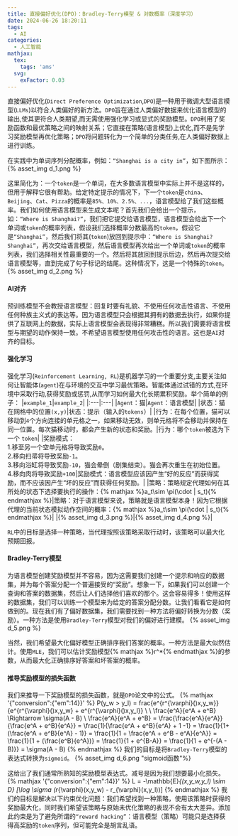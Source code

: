 ```yaml
---
title: 直接偏好优化(DPO)：Bradley-Terry模型 & 对数概率（深度学习）
date: 2024-06-26 18:20:11
tags:
  - AI
categories:
  - 人工智能
mathjax:
  tex:
    tags: 'ams'
  svg:
    exFactor: 0.03
---
```


直接偏好优化(`Direct Preference Optimization`,`DPO`)是一种用于微调大型语言模型(`LLMs`)以符合人类偏好的新方法。`DPO`旨在通过人类偏好数据来优化语言模型的输出,使其更符合人类期望,而无需使用强化学习或显式的奖励模型。`DPO`利用了奖励函数和最优策略之间的映射关系；它直接在策略(语言模型)上优化,而不是先学习奖励模型再优化策略；`DPO`将问题转化为一个简单的分类任务,在人类偏好数据上进行训练。
<!-- more -->

在实践中为单词序列分配概率，例如：`“Shanghai is a city in”`，如下图所示：
{% asset_img d_1.png %}

这里简化为：一个`token`是一个单词，在大多数语言模型中实际上并不是这样的，但用于解释它很有帮助。给定特定提示的情况下，下一个`token`是`china`、`Beijing`、`Cat`、`Pizza`的概率是`85%、10%、2.5%、...`，语言模型给了我们这些概率。我们如何使用语言模型来生成文本呢？首先我们会给出一个提示，如：`“Where is Shanghai?”`，我们把它提交给语言模型，语言模型会给出下一个单词或`token`的概率列表，假设我们选择概率分数最高的`token`，假设它是`“Shanghai”`，然后我们将其(`token`)放回到提示中：`“Where is Shanghai? Shanghai”`，再次交给语言模型，然后语言模型再次给出一个单词或`token`的概率列表，我们选择相关性最重要的一个。然后将其放回到提示后边，然后再次提交给语言模型等，直到完成了句子标记的结尾。这种情况下，这是一个特殊的`token`。
{% asset_img d_2.png %}

#### AI对齐

预训练模型不会教授语言模型：回复时要有礼貌、不使用任何攻击性语言、不使用任何种族主义式的表达等。因为语言模型只会根据其拥有的数据去执行，如果你提供了互联网上的数据，实际上语言模型会表现得非常糟糕。所以我们需要将语言模型与期望的动作保持一致。不希望语言模型使用任何攻击性的语言。这也是`AI`对齐的目标。

#### 强化学习

强化学习(`Reinforcement Learning, RL`)是机器学习的一个重要分支,主要关注如何让智能体(`agent`)在与环境的交互中学习最优策略。智能体通过试错的方式,在环境中采取行动,获得奖励或惩罚,从而学习如何最大化长期累积奖励。举个简单的例子：
|`example_1`|`example_2`|
|:---|:---|
|`Agent`：猫|`Agent`：语言模型|
|状态：猫在网格中的位置`(x,y)`|状态：提示（输入的`tokens`）|
|行为：在每个位置，猫可以移动到`4`个方向连接的单元格之一，如果移动无效，则单元格将不会移动并保持在同一位置。每次猫移动时，都会产生新的状态和奖励。|行为：哪个`token`被选为下一个 `token`|
|奖励模式：<br> 1.移至另一个空单元格将导致奖励`0`。<br> 2.移向扫帚将导致奖励`-1`。<br> 3.移向浴缸将导致奖励`-10`，猫会晕倒（剧集结束）。猫会再次重生在初始位置。<br> 4.移向肉将导致奖励`+100`|奖励模式：语言模型应该因产生“好的反应”而获得奖励，而不应该因产生“坏的反应”而获得任何奖励。|
|策略：策略规定代理如何在其所处的状态下选择要执行的操作：{% mathjax %}a_t\sim \pi(\cdot | s_t){% endmathjax %}|策略：对于语言模型来说，策略就是语言模型本身！因为它根据代理的当前状态模拟动作空间的概率：{% mathjax %}a_t\sim \pi(\cdot | s_t){% endmathjax %}|
|{% asset_img d_3.png %}|{% asset_img d_4.png %}|

`RL`中的目标是选择一种策略，当代理按照该策略采取行动时，该策略可以最大化预期回报。

#### Bradley-Terry模型

为语言模型创建奖励模型并不容易，因为这需要我们创建一个提示和响应的数据集，并为每个答案分配一个普遍接受的“奖励”。想象一下，如果我们可以创建一个查询和答案的数据集，然后让人们选择他们喜欢的那个。这会容易得多！使用这样的数据集，我们可以训练一个模型来为给定的答案分配分数。让我们看看它是如何做到的。现在我们有了偏好数据集，我们需要找到一种方法将偏好转换为分数（奖励​​）。一种方法是使用`Bradley-Terry`模型对我们的偏好进行建模。
{% asset_img d_5.png %}

当然，我们希望最大化偏好模型正确排序我们答案的概率。一种方法是最大似然估计。使用`MLE`，我们可以估计奖励模型{% mathjax %}r^*{% endmathjax %}的参数，从而最大化正确排序好答案和坏答案的概率。

#### 推导奖励模型的损失函数

我们来推导一下奖励模型的损失函数，就是`DPO`论文中的公式。
{% mathjax '{"conversion":{"em":14}}' %}
P(y_w > y_l) = frac{e^{r^{\varphi}()x,y_w}}{e^{r^{\varphi}()x,y_w} + e^{r^{\varphi}()x,y_l}} \\
 \\
\frac{e^A}{e^A + e^B} \Rightarrow \sigma(A - B)
 \\
\frac{e^A}{e^A + e^B} = \frac{\frac{e^A}{e^A}}{\frac{e^A + e^B}{e^A}} = \frac{1}{\frac{e^A + e^B}{e^A} + 1 -1} = \frac{1}{1+ (\frac{e^A + e^B}{e^A} - 1)} = \frac{1}{1 + \frac{e^A + e^B - e^A}{e^A}} = \frac{1}{1 + (\frac{e^B}{e^A})} = \frac{1}{1 + e^{B-A}} = \frac{1}{1 + e^{-(A - B)}} = \sigma(A - B)
{% endmathjax %}
我们的目标是将`Bradley-Terry`模型的表达式转换为`sigmoid`。
{% asset_img d_6.png "sigmoid函数"%}

这给出了我们通常所熟知的奖励模型表达式。减号是因为我们想要最小化损失。
{% mathjax '{"conversion":{"em":14}}' %}
L = -\mathbb{E}_{(x,y_w,y_l) \sim D} [\log \sigma (r_{\varphi}(x,y_w) - r_{\varphi}(x,y_l))]
{% endmathjax %}
我们的目标是解决以下约束优化问题：我们希望找到一种策略，使用该策略时获得的奖励最大化，同时我们希望该策略与原始未优化策略的表现不会有太大差异。添加此约束是为了避免所谓的`“reward hacking”`：语言模型（策略）可能只是选择获得高奖励的`token`序列，但可能完全是胡言乱语。